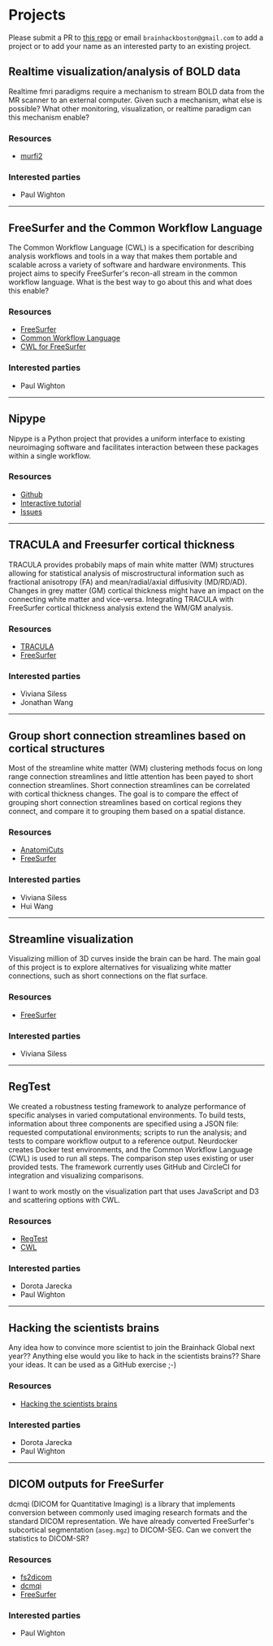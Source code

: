 # Projects

Please submit a PR to [this repo](https://github.com/brainhack-boston/brainhack-boston.github.io) or email `brainhackboston@gmail.com` to add a project or to add your name as an interested party to an existing project.

## Realtime visualization/analysis of BOLD data

Realtime fmri paradigms require a mechanism to stream BOLD data from the MR scanner to an external computer.  Given such a mechanism, what else is possible?  What other monitoring, visualization, or realtime paradigm can this mechanism enable?

### Resources
- [murfi2](https://github.com/gablab/murfi2)

### Interested parties
- Paul Wighton

---

## FreeSurfer and the Common Workflow Language

The Common Workflow Language (CWL) is a specification for describing analysis workflows and tools in a way that makes them portable and scalable across a variety of software and hardware environments.  This project aims to specify FreeSurfer's recon-all stream in the common workflow language.  What is the best way to go about this and what does this enable?

### Resources
- [FreeSurfer](https://github.com/freesurfer/freesurfer)
- [Common Workflow Language](https://github.com/common-workflow-language/common-workflow-language)
- [CWL for FreeSurfer](https://github.com/corticometrics/fs-cwl)

### Interested parties
- Paul Wighton

---

## Nipype

Nipype is a Python project that provides a uniform interface to existing neuroimaging software and facilitates interaction between these packages within a single workflow.

### Resources
- [Github](https://github.com/nipy/nipype)
- [Interactive tutorial](https://miykael.github.io/nipype_tutorial/)
- [Issues](https://github.com/nipy/nipype/issues?utf8=%E2%9C%93&q=is%3Aopen+is%3Aissue+label%3Agood-first-issue)

---
## TRACULA and Freesurfer cortical thickness

TRACULA provides probabily maps of main white matter (WM)  structures allowing for statistical analysis of miscrostructural information such as fractional anisotropy (FA) and mean/radial/axial diffusivity (MD/RD/AD). Changes in grey matter (GM) cortical thickness might have an impact on the connecting white matter and vice-versa. Integrating TRACULA with FreeSurfer cortical thickness analysis extend the WM/GM analysis.

### Resources
- [TRACULA](https://surfer.nmr.mgh.harvard.edu/fswiki/Tracula)
- [FreeSurfer](https://github.com/freesurfer/freesurfer)

### Interested parties
- Viviana Siless
- Jonathan Wang

---
## Group short connection streamlines based on cortical structures

Most of the streamline white matter (WM) clustering methods focus on long range connection streamlines and little attention has been payed to short connection streamlines. Short connection streamlines can be correlated with cortical thickness changes. The goal is to compare the effect of grouping short connection streamlines based on cortical regions they connect, and compare it to grouping them based on a spatial distance.

### Resources
- [AnatomiCuts](https://www.ncbi.nlm.nih.gov/pubmed/29100937)
- [FreeSurfer](https://github.com/freesurfer/freesurfer)

### Interested parties
- Viviana Siless
- Hui Wang

---
## Streamline visualization

Visualizing million of 3D curves inside the brain can be hard. The main goal of this project is to explore alternatives for visualizing white matter connections, such as short connections on the flat surface.

### Resources
- [FreeSurfer](https://github.com/freesurfer/freesurfer)

### Interested parties
- Viviana Siless

---
## RegTest

We created a robustness testing framework to analyze performance of specific analyses in varied computational environments. To build tests, information about three components are specified using a JSON file: requested computational environments; scripts to run the analysis; and tests to compare workflow output to a reference output. Neurdocker creates Docker test environments, and the Common Workflow Language (CWL) is used to run all steps. The comparison step uses existing or user provided tests. The framework currently uses GitHub and CircleCI for integration and visualizing comparisons.

I want to work mostly on the visualization part that uses JavaScript and D3 and scattering options with CWL.

### Resources
- [RegTest](https://github.com/ReproNim/regtests)
- [CWL](https://www.commonwl.org/)

### Interested parties
- Dorota Jarecka
- Paul Wighton

---
## Hacking the scientists brains

Any idea how to convince more scientist to join the Brainhack Global next year?? Anything else would you like to hack in the scientists brains?? Share your ideas. 
It can be used as a GitHub exercise ;-)

### Resources
- [Hacking the scientists brains](https://github.com/djarecka/hacking_the_scientists_brains)

### Interested parties
- Dorota Jarecka
- Paul Wighton

---
## DICOM outputs for FreeSurfer

dcmqi (DICOM for Quantitative Imaging) is a library that implements conversion between commonly used imaging research formats and the standard DICOM representation.  We have already converted FreeSurfer's subcortical segmentation (`aseg.mgz`) to DICOM-SEG.  Can we convert the statistics to DICOM-SR?

### Resources
- [fs2dicom](https://github.com/corticometrics/fs2dicom)
- [dcmqi](https://github.com/djarecka/hacking_the_scientists_brains)
- [FreeSurfer](https://github.com/freesurfer/freesurfer)

### Interested parties
- Paul Wighton




